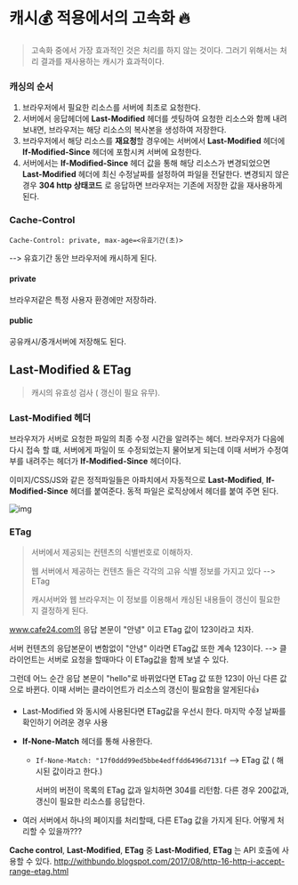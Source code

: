# 캐시:moneybag:  적용에서의 고속화 :fire:

> 고속화 중에서 가장 효과적인 것은 처리를 하지 않는 것이다. 그러기 위해서는 처리 결과를 재사용하는 캐시가 효과적이다. 

### 캐싱의 순서

1. 브라우저에서 필요한 리소스를 서버에 최초로 요청한다.
2. 서버에서 응답헤더에 **Last-Modified** 헤더를 셋팅하여 요청한 리소스와 함께 내려보내면, 브라우저는 해당 리소스의 복사본을 생성하여 저장한다.
3. 브라우저에서 해당 리소스를 **재요청**할 경우에는 서버에서 **Last-Modified** 헤더에 **If-Modified-Since** 헤더에 포함시켜 서버에 요청한다.
4. 서버에서는 **If-Modified-Since** 헤더 값을 통해 해당 리소스가 변경되었으면 **Last-Modified** 헤더에 최신 수정날짜를 설정하여 파일을 전달한다. 변경되지 않은 경우 **304 http 상태코드** 로 응답하면 브라우저는 기존에 저장한 값을 재사용하게 된다.

### Cache-Control

`Cache-Control: private, max-age=<유효기간(초)>`

--> 유효기간 동안 브라우저에 캐시하게 된다.

#### private

브라우저같은 특정 사용자 환경에만 저장하라.

#### public

공유캐시/중개서버에 저장해도 된다.





## Last-Modified & ETag

> 캐시의 유효성 검사 ( 갱신이 필요 유무).

### Last-Modified 헤더

브라우저가 서버로 요청한 파일의 최종 수정 시간을 알려주는 헤더. 브라우저가 다음에 다시 접속 할 떄, 서버에게 파일이 또 수정되었는지 물어보게 되는데 이때 서버가 수정여부를 내려주는 헤더가 **If-Modified-Since** 헤더이다. 

이미지/CSS/JS와 같은 정적파일들은 아파치에서 자동적으로 **Last-Modified**, **If-Modified-Since** 헤더를 붙여준다. 동적 파일은 로직상에서 헤더를 붙여 주면 된다.

![img](./img/img5.PNG)



### ETag

> 서버에서 제공되는 컨텐츠의 식별번호로 이해하자.
>
> 웹 서버에서 제공하는 컨텐츠 들은 각각의 고유 식별 정보를 가지고 있다 --> ETag
>
> 캐시서버와 웹 브라우저는 이 정보를 이용해서 캐싱된 내용들이 갱신이 필요한 지 결정하게 된다.

www.cafe24.com의 응답 본문이 "안녕" 이고 ETag 값이 123이라고 치자.

서버 컨텐츠의 응답본문이 변함없이 "안녕" 이라면 ETag값 또한 계속 123이다.  --> 클라이언트는 서버로 요청을 할때마다 이 ETag값을 함께 보낼 수 있다. 

그런데 어느 순간 응답 본문이 "hello"로 바뀌었다면 ETag 값 또한 123이 아닌 다른 값으로 바뀐다. 이때 서버는 클라이언트가 리소스의 갱신이 필요함을 알게된다:+1:

- Last-Modified 와 동시에 사용된다면 ETag값을 우선시 한다. 마지막 수정 날짜를 확인하기 어려운 경우 사용

- **If-None-Match** 헤더를 통해 사용한다.

  - `If-None-Match: "17f0ddd99ed5bbe4edffdd6496d7131f` --> ETag 값 ( 해시된 값이라고 한다.)

    서버의 버전이 목록의 ETag 값과 일치하면 304를 리턴함. 다른 경우 200값과, 갱신이 필요한 리소스를 응답한다.

- 여러 서버에서 하나의 페이지를 처리할때, 다른 ETag 값을 가지게 된다. 어떻게 처리할 수 있을까???


**Cache control**, **Last-Modified**, **ETag** 중 **Last-Modified**, **ETag** 는 API 호출에 사용할 수 있다.
http://withbundo.blogspot.com/2017/08/http-16-http-i-accept-range-etag.html
